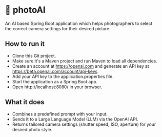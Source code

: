 # 📸 photoAI
An AI based Spring Boot application which helps photographers to select the correct camera settings for their desired picture.

## How to run it
* Clone this Git project.
* Make sure it's a Maven project and run Maven to load all dependencies.
* Create an account at https://openai.com and generate an API key at https://beta.openai.com/account/api-keys.
* Add your API key to the application.properties file.
* Start the application as a Spring Boot app.
* Open http://localhost:8080/ in your browser.

## What it does
* Combines a predefined prompt with your input.
* Sends it to a Large Language Model (LLM) via the OpenAI API.
* Returns tailored camera settings (shutter speed, ISO, aperture) for your desired photo style.
